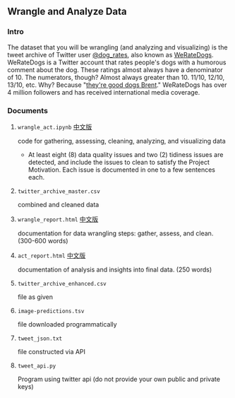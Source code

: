 ## Wrangle and Analyze Data

### Intro

The dataset that you will be wrangling (and analyzing and visualizing) is the tweet archive of Twitter user [@dog_rates](https://twitter.com/dog_rates), also known as [WeRateDogs](https://en.wikipedia.org/wiki/WeRateDogs). WeRateDogs is a Twitter account that rates people's dogs with a humorous comment about the dog. These ratings almost always have a denominator of 10. The numerators, though? Almost always greater than 10. 11/10, 12/10, 13/10, etc. Why? Because "[they're good dogs Brent](http://knowyourmeme.com/memes/theyre-good-dogs-brent)." WeRateDogs has over 4 million followers and has received international media coverage.

### Documents

1. `wrangle_act.ipynb` [中文版](https://github.com/wrayz/hw-wrangle-and-analyze-data/blob/develop/wrangle_act.ipynb)

    code for gathering, assessing, cleaning, analyzing, and visualizing data
     - At least eight (8) data quality issues and two (2) tidiness issues are detected, and include the issues to clean to satisfy the Project Motivation. Each issue is documented in one to a few sentences each.

2. `twitter_archive_master.csv`

   combined and cleaned data

3. `wrangle_report.html` [中文版](https://github.com/wrayz/hw-wrangle-and-analyze-data/blob/develop/wrangle_report.ipynb)

   documentation for data wrangling steps: gather, assess, and clean. (300-600 words)

4. `act_report.html` [中文版](https://github.com/wrayz/hw-wrangle-and-analyze-data/blob/develop/act_report.ipynb)

   documentation of analysis and insights into final data. (250 words)

5. `twitter_archive_enhanced.csv`

   file as given

6. `image-predictions.tsv`

   file downloaded programmatically

7. `tweet_json.txt`

   file constructed via API

8. `tweet_api.py`

    Program using twitter api (do not provide your own public and private keys)
